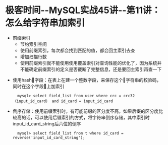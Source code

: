 # 极客时间--MySQL实战45讲--第11讲：怎么给字符串加索引

* 前缀索引
    - 节约索引空间
    - 使用前缀索引，每次都会找到匹配的值，都会回主索引去查
    - 增加扫描行数
    - 使用前缀索引就不能使用使用覆盖索引对查询性能的优化了，因为系统并不能确定前缀索引的定义是否截断了完整信息，还是要回主索引再查一下
- 使用hash字段：在表上在建一个整数字段，来保存这个字符串的校验码，同时在这个字段上加索引

        mysql> select field_list from user where crc = crc32（input_id_card） and id_card = input_id_card
- 倒序存储：使用前缀索引时，有可能前缀的区分度不高，如果后缀的区分度比较高的话，可以使用后缀索引的方式，将字符串倒序存储，其中索引时input_id_card_string后六位的倒序

        mysql> select field_list from t where id_card = reverse('input_id_card_string');
